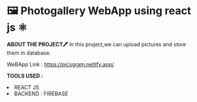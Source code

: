 # 🖼️ Photogallery WebApp using react js ⚛️

**ABOUT THE PROJECT🖊️**
In this project,we can upload pictures and store them in database.

WeBApp Link : https://picsgram.netlify.app/

**TOOLS USED :**

<LI>REACT JS</LI>
<LI>BACKEND : FIREBASE</LI>



